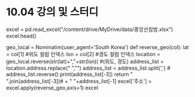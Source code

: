 # 10.04 강의 및 스터디

excel = pd.read_excel("/content/drive/MyDrive/data/중앙선침범.xlsx")
excel.head()

geo_local = Nominatim(user_agent='South Korea')
def reverse_geo(col):
    lat = col[1] #위도 컬럼 인덱스
    lon = col[2] #경도 컬럼 인덱스
    location = geo_local.reverse(str(lat)+","+str(lon)) #(위도, 경도)
    address_list = location.address.replace(" ","")
    address_list = address_list.split(',')
    # address_list.reverse()
    print(address_list[-3])
    return " ".join(address_list[-3])# + " "+address_list[-1]
excel['주소'] = excel.apply(reverse_geo,axis=1)
excel